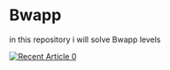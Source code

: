 # Bwapp
in this repository i will solve Bwapp levels

<a target="_blank" href="https://github-readme-medium-recent-article.vercel.app/medium/@mennashaaban00/19"><img src="https://github-readme-medium-recent-article.vercel.app/medium/@mennashaaban00/19" alt="Recent Article 0"> 
